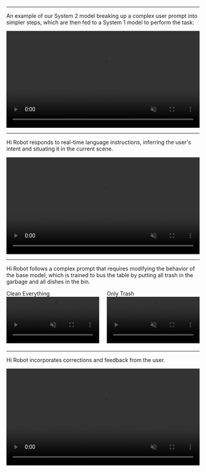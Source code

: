 
----
An example of our System 2 model breaking up a complex user prompt into simpler steps, which are then fed to a System 1 model to perform the task:

<video width="100%" controls autoplay loop muted>
    <source src="./video/blog_video1_compressed.mp4" type="video/mp4">
</video>

----
Hi Robot responds to real-time language instructions, inferring the user's intent and situating it in the current scene.

<video width="100%" controls autoplay loop muted>
    <source src="./video/blog_video2_compressed.mp4" type="video/mp4">
</video>

----
Hi Robot follows a complex prompt that requires modifying the behavior of the base model, which is trained to bus the table by putting all trash in the garbage and all dishes in the bin.

<div style="display: flex; gap: 20px; margin-bottom: 20px;">
    <div style="flex: 1;">
        <figcaption class="imgcaption">Clean Everything</figcaption>
        <video width="100%" controls autoplay loop muted>
            <source src="./video/blog_post_video3_clean_everything_compressed.mp4" type="video/mp4">
        </video>
    </div>
    <div style="flex: 1;">
        <figcaption class="imgcaption">Only Trash</figcaption>
        <video width="100%" controls autoplay loop muted>
            <source src="./video/blog_post_video3_only_trash_compressed.mp4" type="video/mp4">
        </video>
    </div>
</div>


----
Hi Robot incorporates corrections and feedback from the user.

<video width="100%" controls autoplay loop muted>
    <source src="./video/blog_video4_compressed.mp4" type="video/mp4">
</video>